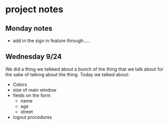 # project notes

## Monday notes

 * add in the sign in feature through.....

## Wednesday 9/24

We did a thing we talkked about a bunch of the thing that we talk about for the sake of talking about the thing. Today we talked about:
* Colors
* size of main window
* fields on the form
    * name
    * age
    * street
* logout procedures
 
